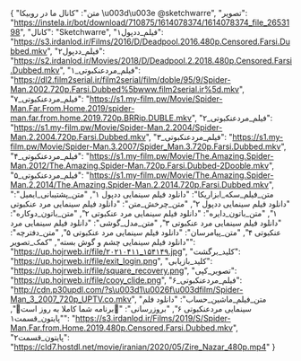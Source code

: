 {
  "متن": "کانال ما در روبیکا \u003d\u003e            @sketchwarre",
  "تصویر": "https://instela.ir/bot/download/710875/1614078374/1614078374_file_2653198",
  "کانال": "Sketchwarre",
  "فیلم_ددپول۱": "https://s3.irdanlod.ir/Films/2016/D/Deadpool.2016.480p.Censored.Farsi.Dubbed.mkv",
  "فیلم_ددپول۲": "https://s2.irdanlod.ir/Movies/2018/D/Deadpool.2.2018.480p.Censored.Farsi.Dubbed.mkv",
  "فیلم_مردعنکبوتی_۱": "https://dl2.film2serial.ir/film2serial/film/doble/95/9/Spider-Man.2002.720p.Farsi.Dubbed%5bwww.film2serial.ir%5d.mkv",
  "فیلم_مردعنکبوتی_۷": "https://s1.my-film.pw/Movie/Spider-Man.Far.From.Home.2019/spider-man.far.from.home.2019.720p.BRRip.DUBLE.mkv",
  "فیلم_مردعنکبوتی_۲": "https://s1.my-film.pw/Movie/Spider-Man.2.2004/Spider-Man.2.2004.720p.Farsi.Dubbed.mkv",
  "فیلم_مردعنکبوتی_۳": "https://s1.my-film.pw/Movie/Spider-Man.3.2007/Spider_Man.3.720p.Farsi.Dubbed.mkv",
  "فیلم_مردعنکبوتی_۴": "https://s1.my-film.pw/Movie/The.Amazing.Spider-Man.2012/The.Amazing.Spider-Man.720p.Farsi.Dubbed-2Dooble.mkv",
  "فیلم_مردعنکبوتی_۵": "https://s1.my-film.pw/Movie/The.Amazing.Spider-Man.2.2014/The.Amazing.Spider-Man.2.2014.720p.Farsi.Dubbed.mkv",
  "متن_فیلم_سکه_ابزاریکا": "دانلود فیلم سینمایی ددپول ۱",
  "متن_پشتیبانی_ایمیل": "دانلود فیلم سینمایی ددپول ۲",
  "متن_چرخش_متن": "دانلود فیلم سینمایی مرد عنکبوتی ۱",
  "متن_باتون_دایره": "دانلود فیلم سینمایی مرد عنکبوتی ۲",
  "متن_باتون_دوکاره": "دانلود فیلم سینمایی مرد عنکبوتی ۳",
  "متن_مدل_گوشی": "دانلود فیلم سینمایی مرد عنکبوتی ۴",
  "متن_پیامرسان": "دانلود فیلم سینمایی مرد عنکبوتی ۵",
  "متن_دفترچه": "دانلود فیلم سینمایی چشم و گوش بسته",
  "کمک_تصویر": "https://up.hojrweb.ir/file/۲۰۲۱۰۴۱۱_۱۵۴۱۴۹.jpg",
  "کلید_برگشت": "https://up.hojrweb.ir/file/exit_login.png",
  "کلید_بازیابی": "https://up.hojrweb.ir/file/square_recovery.png",
  "تصویر_کپی": "https://up.hojrweb.ir/file/cooy_clide.png",
  "فیلم_مردعنکبوتی_۶": "http://cdn.p30updl.com/?s\u003d1\u0026f\u003dfilm/Spider-Man_3_2007_720p_UPTV.co.mkv",
  "متن_فیلم_ماشین_حساب": "دانلود فلم سینمایی مردعنکبوتی ۶",
  "بروزرسانی": "🤩برنامه شما کاملا به روز است🤩",
  "پایتون_قسمت۱": "https://s3.irdanlod.ir/Films/2019/S/Spider-Man.Far.from.Home.2019.480p.Censored.Farsi.Dubbed.mkv",
  "پایتون_قسمت۲": "https://cld7.hostdl.net/movie/iranian/2020/05/Zire_Nazar_480p.mp4"
}
